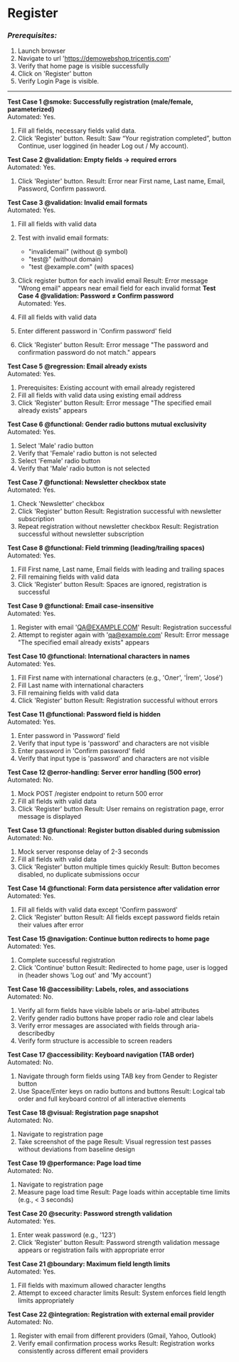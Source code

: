 # Register

### _Prerequisites:_

1. Launch browser
2. Navigate to url 'https://demowebshop.tricentis.com'
3. Verify that home page is visible successfully
4. Click on 'Register' button
5. Verify Login Page is visible.

---

**Test Case 1 @smoke: Successfully registration (male/female, parameterized)**
<br> Automated: Yes.

1. Fill all fields, necessary fields valid data.
2. Click 'Register' button.
   Result: Saw “Your registration completed”, button Continue, user loggined (in header Log out / My account).

**Test Case 2 @validation: Empty fields -> required errors**
<br> Automated: Yes.

1. Click 'Register' button.
   Result: Error near First name, Last name, Email, Password, Confirm password.

**Test Case 3 @validation: Invalid email formats**
<br> Automated: Yes.

1. Fill all fields with valid data
2. Test with invalid email formats:
   - "invalidemail" (without @ symbol)
   - "test@" (without domain)
   - "test @example.com" (with spaces)
3. Click register button for each invalid email
   Result: Error message "Wrong email" appears near email field for each invalid format
   **Test Case 4 @validation: Password ≠ Confirm password**
   <br> Automated: Yes.

4. Fill all fields with valid data
5. Enter different password in 'Confirm password' field
6. Click 'Register' button
   Result: Error message "The password and confirmation password do not match." appears

**Test Case 5 @regression: Email already exists**
<br> Automated: Yes.

1. Prerequisites: Existing account with email already registered
2. Fill all fields with valid data using existing email address
3. Click 'Register' button
   Result: Error message "The specified email already exists" appears

**Test Case 6 @functional: Gender radio buttons mutual exclusivity**
<br> Automated: Yes.

1. Select 'Male' radio button
2. Verify that 'Female' radio button is not selected
3. Select 'Female' radio button
4. Verify that 'Male' radio button is not selected

**Test Case 7 @functional: Newsletter checkbox state**
<br> Automated: Yes.

1. Check 'Newsletter' checkbox
2. Click 'Register' button
   Result: Registration successful with newsletter subscription
3. Repeat registration without newsletter checkbox
   Result: Registration successful without newsletter subscription

**Test Case 8 @functional: Field trimming (leading/trailing spaces)**
<br> Automated: Yes.

1. Fill First name, Last name, Email fields with leading and trailing spaces
2. Fill remaining fields with valid data
3. Click 'Register' button
   Result: Spaces are ignored, registration is successful

**Test Case 9 @functional: Email case-insensitive**
<br> Automated: Yes.

1. Register with email 'QA@EXAMPLE.COM'
   Result: Registration successful
2. Attempt to register again with 'qa@example.com'
   Result: Error message "The specified email already exists" appears

**Test Case 10 @functional: International characters in names**
<br> Automated: Yes.

1. Fill First name with international characters (e.g., 'Олег', 'İrem', 'José')
2. Fill Last name with international characters
3. Fill remaining fields with valid data
4. Click 'Register' button
   Result: Registration successful without errors

**Test Case 11 @functional: Password field is hidden**
<br> Automated: Yes.

1. Enter password in 'Password' field
2. Verify that input type is 'password' and characters are not visible
3. Enter password in 'Confirm password' field
4. Verify that input type is 'password' and characters are not visible

**Test Case 12 @error-handling: Server error handling (500 error)**
<br> Automated: No.

1. Mock POST /register endpoint to return 500 error
2. Fill all fields with valid data
3. Click 'Register' button
   Result: User remains on registration page, error message is displayed

**Test Case 13 @functional: Register button disabled during submission**
<br> Automated: No.

1. Mock server response delay of 2-3 seconds
2. Fill all fields with valid data
3. Click 'Register' button multiple times quickly
   Result: Button becomes disabled, no duplicate submissions occur

**Test Case 14 @functional: Form data persistence after validation error**
<br> Automated: Yes.

1. Fill all fields with valid data except 'Confirm password'
2. Click 'Register' button
   Result: All fields except password fields retain their values after error

**Test Case 15 @navigation: Continue button redirects to home page**
<br> Automated: Yes.

1. Complete successful registration
2. Click 'Continue' button
   Result: Redirected to home page, user is logged in (header shows 'Log out' and 'My account')

**Test Case 16 @accessibility: Labels, roles, and associations**
<br> Automated: No.

1. Verify all form fields have visible labels or aria-label attributes
2. Verify gender radio buttons have proper radio role and clear labels
3. Verify error messages are associated with fields through aria-describedby
4. Verify form structure is accessible to screen readers

**Test Case 17 @accessibility: Keyboard navigation (TAB order)**
<br> Automated: No.

1. Navigate through form fields using TAB key from Gender to Register button
2. Use Space/Enter keys on radio buttons and buttons
   Result: Logical tab order and full keyboard control of all interactive elements

**Test Case 18 @visual: Registration page snapshot**
<br> Automated: No.

1. Navigate to registration page
2. Take screenshot of the page
   Result: Visual regression test passes without deviations from baseline design

**Test Case 19 @performance: Page load time**
<br> Automated: No.

1. Navigate to registration page
2. Measure page load time
   Result: Page loads within acceptable time limits (e.g., < 3 seconds)

**Test Case 20 @security: Password strength validation**
<br> Automated: Yes.

1. Enter weak password (e.g., '123')
2. Click 'Register' button
   Result: Password strength validation message appears or registration fails with appropriate error

**Test Case 21 @boundary: Maximum field length limits**
<br> Automated: Yes.

1. Fill fields with maximum allowed character lengths
2. Attempt to exceed character limits
   Result: System enforces field length limits appropriately

**Test Case 22 @integration: Registration with external email provider**
<br> Automated: No.

1. Register with email from different providers (Gmail, Yahoo, Outlook)
2. Verify email confirmation process works
   Result: Registration works consistently across different email providers
